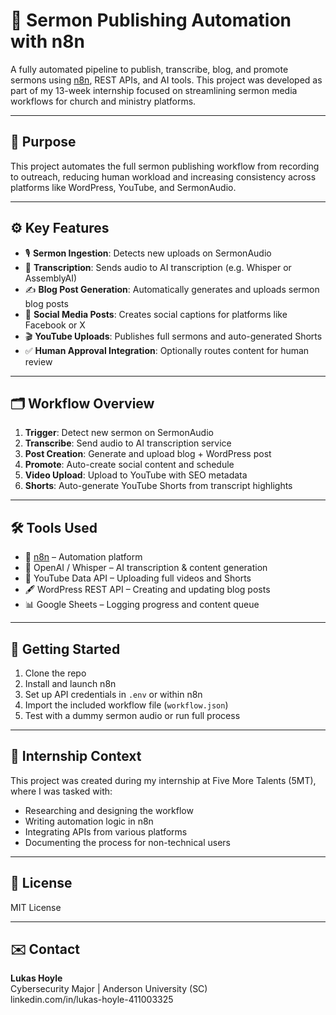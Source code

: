 # 📖 Sermon Publishing Automation with n8n

A fully automated pipeline to publish, transcribe, blog, and promote sermons using [n8n](https://n8n.io), REST APIs, and AI tools. This project was developed as part of my 13-week internship focused on streamlining sermon media workflows for church and ministry platforms.

---

## 🔧 Purpose

This project automates the full sermon publishing workflow from recording to outreach, reducing human workload and increasing consistency across platforms like WordPress, YouTube, and SermonAudio.

---

## ⚙️ Key Features

- 🎙 **Sermon Ingestion**: Detects new uploads on SermonAudio
- 📝 **Transcription**: Sends audio to AI transcription (e.g. Whisper or AssemblyAI)
- ✍️ **Blog Post Generation**: Automatically generates and uploads sermon blog posts
- 📣 **Social Media Posts**: Creates social captions for platforms like Facebook or X
- 🎬 **YouTube Uploads**: Publishes full sermons and auto-generated Shorts
- ✅ **Human Approval Integration**: Optionally routes content for human review

---

## 🗂 Workflow Overview

1. **Trigger**: Detect new sermon on SermonAudio
2. **Transcribe**: Send audio to AI transcription service
3. **Post Creation**: Generate and upload blog + WordPress post
4. **Promote**: Auto-create social content and schedule
5. **Video Upload**: Upload to YouTube with SEO metadata
6. **Shorts**: Auto-generate YouTube Shorts from transcript highlights

---

## 🛠 Tools Used

- 🧩 [n8n](https://n8n.io/) – Automation platform
- 🧠 OpenAI / Whisper – AI transcription & content generation
- 🎥 YouTube Data API – Uploading full videos and Shorts
- 🖋 WordPress REST API – Creating and updating blog posts
- 📊 Google Sheets – Logging progress and content queue

---

## 🧪 Getting Started

1. Clone the repo
2. Install and launch n8n
3. Set up API credentials in `.env` or within n8n
4. Import the included workflow file (`workflow.json`)
5. Test with a dummy sermon audio or run full process

---

## 🧾 Internship Context

This project was created during my internship at Five More Talents (5MT), where I was tasked with:

- Researching and designing the workflow
- Writing automation logic in n8n
- Integrating APIs from various platforms
- Documenting the process for non-technical users

---

## 📄 License

MIT License

---

## ✉️ Contact

**Lukas Hoyle**  
Cybersecurity Major | Anderson University (SC)  
linkedin.com/in/lukas-hoyle-411003325
